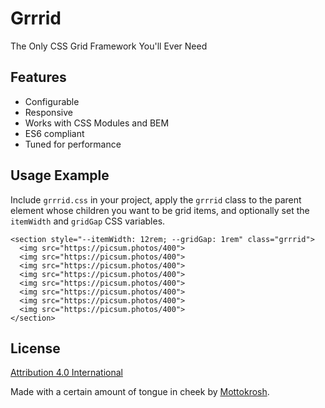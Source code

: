 # Grrrid

The Only CSS Grid Framework You'll Ever Need

## Features
- Configurable
- Responsive
- Works with CSS Modules and BEM
- ES6 compliant
- Tuned for performance

## Usage Example

Include `grrrid.css` in your project, apply the `grrrid` class to the parent element whose children you want to be grid items, and optionally set the `itemWidth` and `gridGap` CSS variables.

    <section style="--itemWidth: 12rem; --gridGap: 1rem" class="grrrid">
      <img src="https://picsum.photos/400">
      <img src="https://picsum.photos/400">
      <img src="https://picsum.photos/400">
      <img src="https://picsum.photos/400">
      <img src="https://picsum.photos/400">
      <img src="https://picsum.photos/400">
      <img src="https://picsum.photos/400">
      <img src="https://picsum.photos/400">
    </section>

## License
[Attribution 4.0 International](http://creativecommons.org/licenses/by/4.0/)

Made with a certain amount of tongue in cheek by [Mottokrosh](https://twitter.com/mottokrosh).
